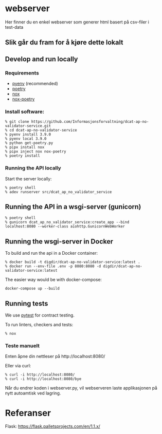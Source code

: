 # webserver

Her finner du en enkel webserver som generer html basert på csv-filer i test-data

## Slik går du fram for å kjøre dette lokalt

## Develop and run locally
### Requirements
- [pyenv](https://github.com/pyenv/pyenv) (recommended)
- [poetry](https://python-poetry.org/)
- [nox](https://nox.thea.codes/en/stable/)
- [nox-poetry](https://pypi.org/project/nox-poetry/)

### Install software:
```
% git clone https://github.com/Informasjonsforvaltning/dcat-ap-no-validator-service.git
% cd dcat-ap-no-validator-service
% pyenv install 3.9.0
% pyenv local 3.9.0
% python get-poetry.py
% pipx install nox
% pipx inject nox nox-poetry
% poetry install
```
### Running the API locally
Start the server locally:
```
% poetry shell
% adev runserver src/dcat_ap_no_validator_service
```
## Running the API in a wsgi-server (gunicorn)
```
% poetry shell
% gunicorn dcat_ap_no_validator_service:create_app --bind localhost:8080 --worker-class aiohttp.GunicornWebWorker
```
## Running the wsgi-server in Docker
To build and run the api in a Docker container:
```
% docker build -t digdir/dcat-ap-no-validator-service:latest .
% docker run --env-file .env -p 8080:8080 -d digdir/dcat-ap-no-validator-service:latest
```
The easier way would be with docker-compose:
```
docker-compose up --build
```
## Running tests
We use [pytest](https://docs.pytest.org/en/latest/) for contract testing.

To run linters, checkers and tests:
```
% nox
```

### Teste manuelt
Enten åpne din nettleser på http://localhost:8080/

Eller via curl:
```
% curl -i http://localhost:8080/
% curl -i http://localhost:8080/bye
```

Når du endrer koden i webserver.py, vil webserveren laste applikasjonen på nytt autoamtisk ved lagring.

# Referanser
Flask: https://flask.palletsprojects.com/en/1.1.x/
